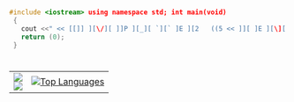 #

```cpp
#include <iostream> using namespace std; int main(void)
 {
   cout <<" << [[]] ][\/][ ]]P ][_][ `][` ]E ][2   ((5 << ]][ ]E ][\][ << ]E  "<< endl;
   return (0);
 }
```
#
<div align="center">
 <table style="width: 100%; height: 100%;">
    <tr>
     <td align="center">
      <a>
      <img src="https://skillicons.dev/icons?i=c,cpp,bash,lua,postgresql,react" /><br>
      <img src="https://skillicons.dev/icons?i=unity,git,github,vercel,docker,neovim,clion,vscode,arch,nix,idea" />
      </a>
      </td>
           <td>
      <a href="https://github.com/smallghost42/github-readme-stats">
          <img src="https://github-readme-stats-seven-chi-88.vercel.app/api/top-langs/?username=smallghost42&theme=outrun&count_private=true&layout=compact&bg_color=0D1117&border_color=0D1117&hide_title=true&text_bold=true&langs_count=12&&hide=php,Procfile,html,css,glsl,perl,gdscript" alt="Top Languages">
        </a>
   </td>
    </tr>
 </table>
   <p></p>

</div>

#
<div align="center">
  <table style="width: 100%; height: 100%;">
    <tr>
      <td style="width: 50%; height: 200px;">
        <a href="https://github.com/smallghost42">
           <img alt="Total contributions" title="My total GitHub contributions" src="https://github-readme-stats-smallghost01s-projects.vercel.app/api?username=smallghost42&show_icons=true&count_private=true&theme=outrun&bg_color=0D1117&border_color=0D1117" />
        </a>
      </td>
      <td style="width: 50%; height: 200px;">
        <a href="https://github.com/smallghost42">
          <img src="https://streak-stats.demolab.com//?user=smallghost42&theme=outrun&background=0D1117&border=0D1117&count_private=true&hide_title=true" alt="GitHub Streak">
        </a>
      </td>
    </tr>
  </table>
   <table>
      <tr>
         <td>
         <a href="https://github.com/jamesgeorge007/github-activity-readme">
  <img src="https://github-readme-activity-graph-lake-nine.vercel.app//graph?username=smallghost42&theme=react-dark&area=true&hide_title=true&hide_border=true" alt="Activity Graph">
</a>
         </td>
   </tr>
   </table>
</div>
